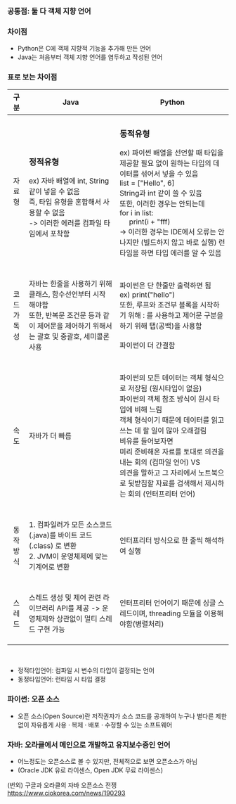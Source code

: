 ### 공통점: 둘 다 객체 지향 언어
### 차이점
- Python은 C에 객체 지향적 기능을 추가해 만든 언어 </br>
- Java는 처음부터 객체 지향 언어를 염두하고 작성된 언어 </br>
### 표로 보는 차이점
|구분|Java|Python|
|:---:|---|---|
|자료형|<h3> 정적유형 </h3> ex) 자바 배열에 int, String 같이 넣을 수 없음 </br> 즉, 타입 유형을 혼합해서 사용할 수 없음 </br> -> 이러한 에러를 컴파일 타임에서 포착함  </br>|<h3> 동적유형 </h3> ex) 파이썬 배열을 선언할 때 타입을 제공할 필요 없이 원하는 타입의 데이터를 섞어서 넣을 수 있음 </br> list = ["Hello", 6] </br> String과 int 같이 쓸 수 있음 </br> 또한, 이러한 경우는 안되는데 </br> for i in list: </br> &nbsp;&nbsp;&nbsp;&nbsp; print(i + "fff) </br> -> 이러한 경우는 IDE에서 오류는 안나지만 (빌드하지 않고 바로 실행) 런타임을 하면 타입 에러를 알 수 있음 </br> </br> |
|코드 </br> 가독성| </br> 자바는 한줄을 사용하기 위해 클래스, 함수선언부터 시작 해야함 </br> 또한, 반복문 조건문 등과 같이 제어문을 제어하기 위해서는 괄호 및 중괄호, 세미콜론 사용 </br> </br>|</br> 파이썬은 단 한줄만 출력하면 됨 </br> ex) print("hello") </br> 또한, 루프와 조건부 블록을 시작하기 위해 : 를 사용하고 제어문 구분을 하기 위해 탭(공백)을 사용함 </br></br> 파이썬이 더 간결함 </br></br> |
|속도|자바가 더 빠름 </br> |</br> 파이썬의 모든 데이터는 객체 형식으로 저장됨 (원시타입이 없음) </br> 파이썬의 객체 참조 방식이 원시 타입에 비해 느림 </br> 객체 형식이기 때문에 데이터를 읽고 쓰는 데 할 일이 많아 오래걸림 </br> 비유를 들어보자면 </br> 미리 준비해온 자료를 토대로 의견을 내는 회의 (컴파일 언어) VS </br> 의견을 말하고 그 자리에서 노트북으로 뒷받침할 자료를 검색해서 제시하는 회의 (인터프리터 언어) </br></br>|
|동작방식|</br> 1. 컴파일러가 모든 소스코드(.java)를 바이트 코드(.class) 로 변환 </br> 2. JVM이 운영체제에 맞는 기계어로 변환 </br></br>|</br> 인터프리터 방식으로 한 줄씩 해석하여 실행</br></br>|
|스레드|</br> 스레드 생성 및 제어 관련 라이브러리 API를 제공 -> 운영체제와 상관없이 멀티 스레드 구현 가능</br></br>|</br> 인터프리터 언어이기 때문에 싱글 스레드이며, threading 모듈을 이용해야함(병렬처리)</br></br> |

</br>

- 정적타입언어: 컴파일 시 변수의 타입이 결정되는 언어
- 동정타입언어: 런타임 시 타입 결정


### 파이썬: 오픈 소스
* 오픈 소스(Open Source)란 저작권자가 소스 코드를 공개하여 누구나 별다른 제한 없이 자유롭게 사용 · 복제 · 배포 · 수정할 수 있는 소프트웨어

### 자바: 오라클에서 메인으로 개발하고 유지보수중인 언어
* 어느정도는 오픈소스로 볼 수 있지만, 전체적으로 보면 오픈소스가 아님
* (Oracle JDK 유로 라이센스, Open JDK 무료 라이센스)



(번외)
구글과 오라클의 자바 오픈소스 전쟁
https://www.ciokorea.com/news/190293 
